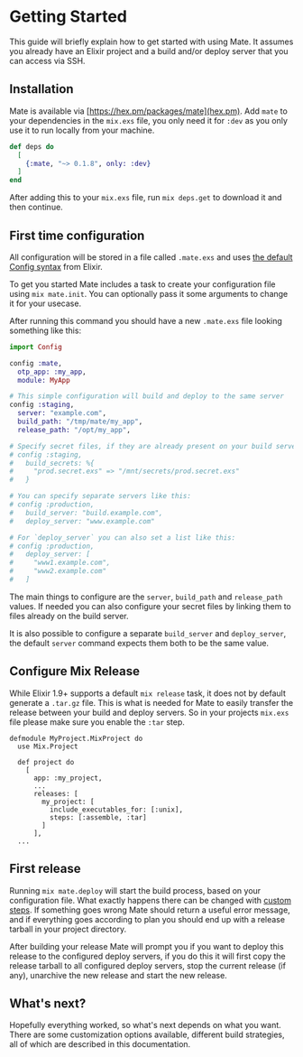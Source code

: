 # Getting Started
This guide will briefly explain how to get started with using Mate. It assumes you already have an Elixir project and a build and/or deploy server that you can access via SSH.

## Installation
Mate is available via [https://hex.pm/packages/mate](hex.pm). Add `mate` to your dependencies in the `mix.exs` file, you only need it for `:dev` as you only use it to run locally from your machine.
```elixir
def deps do
  [
    {:mate, "~> 0.1.8", only: :dev}
  ]
end
```

After adding this to your `mix.exs` file, run `mix deps.get` to download it and then continue.

## First time configuration
All configuration will be stored in a file called `.mate.exs` and uses [the default Config syntax](https://hexdocs.pm/elixir/master/Config.html) from Elixir.

To get you started Mate includes a task to create your configuration file using `mix mate.init`. You can optionally pass it some arguments to change it for your usecase.

After running this command you should have a new `.mate.exs` file looking something like this:

```elixir
import Config

config :mate,
  otp_app: :my_app,
  module: MyApp

# This simple configuration will build and deploy to the same server
config :staging,
  server: "example.com",
  build_path: "/tmp/mate/my_app",
  release_path: "/opt/my_app",

# Specify secret files, if they are already present on your build server.
# config :staging,
#   build_secrets: %{
#     "prod.secret.exs" => "/mnt/secrets/prod.secret.exs"
#   }

# You can specify separate servers like this:
# config :production,
#   build_server: "build.example.com",
#   deploy_server: "www.example.com"

# For `deploy_server` you can also set a list like this:
# config :production,
#   deploy_server: [
#     "www1.example.com",
#     "www2.example.com"
#   ]
```

The main things to configure are the `server`, `build_path` and `release_path` values. If needed you can also configure your secret files by linking them to files already on the build server.

It is also possible to configure a separate `build_server` and `deploy_server`, the default `server` command expects them both to be the same value.

## Configure Mix Release
While Elixir 1.9+ supports a default `mix release` task, it does not by default generate a `.tar.gz` file. This is what is needed for Mate to easily transfer the release between your build and deploy servers. So in your projects `mix.exs` file please make sure you enable the `:tar` step.

    defmodule MyProject.MixProject do
      use Mix.Project

      def project do
        [
          app: :my_project,
          ...
          releases: [
            my_project: [
              include_executables_for: [:unix],
              steps: [:assemble, :tar]
            ]
          ],
      ...


## First release
Running `mix mate.deploy` will start the build process, based on your configuration file. What exactly happens there can be changed with [custom steps](how_to/custom_steps.md). If something goes wrong Mate should return a useful error message, and if everything goes according to plan you should end up with a release tarball in your project directory.

After building your release Mate will prompt you if you want to deploy this release to the configured deploy servers, if you do this it will first copy the release tarball to all configured deploy servers, stop the current release (if any), unarchive the new release and start the new release.

## What's next?
Hopefully everything worked, so what's next depends on what you want. There are some customization options available, different build strategies, all of which are described in this documentation.
